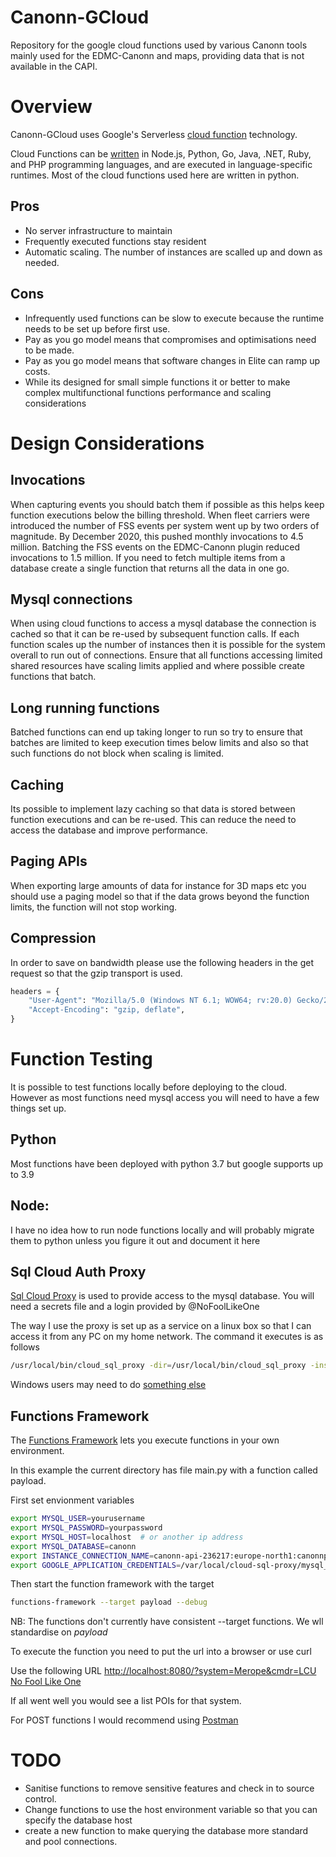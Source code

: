 # Canonn-GCloud
Repository for the google cloud functions used by various Canonn tools mainly used for the EDMC-Canonn and maps, providing data that is not available in the CAPI.

# Overview

Canonn-GCloud uses Google's Serverless [cloud function](https://cloud.google.com/functions "Google Cloud Functions") technology. 

Cloud Functions can be [written](https://cloud.google.com/functions/docs/writing "Writing Cloud Functions") in Node.js, Python, Go, Java, .NET, Ruby, and PHP programming languages, and are executed in language-specific runtimes. Most of the cloud functions used here are written in python.

## Pros
* No server infrastructure to maintain
* Frequently executed functions stay resident
* Automatic scaling. The number of instances are scalled up and down as needed. 

## Cons
* Infrequently used functions can be slow to execute because the runtime needs to be set up before first use.
* Pay as you go model means that compromises and optimisations need to be made.
* Pay as you go model means that software changes in Elite can ramp up costs. 
* While its designed for small simple functions it or better to make complex multifunctional functions performance and scaling considerations

# Design Considerations

## Invocations
When capturing events you should batch them if possible as this helps keep function executions below the billing threshold.  When fleet carriers were introduced the number of FSS events per system went up by two orders of magnitude. By December 2020, this pushed monthly invocations to 4.5 million. Batching the FSS events on the EDMC-Canonn plugin reduced invocations to 1.5 million. If you need to fetch multiple items from a database create a single function that returns all the data in one go.

## Mysql connections
When using cloud functions to access a mysql database the connection is cached so that it can be re-used by subsequent function calls. If each function scales up the number of instances then it is possible for the system overall to run out of connections. Ensure that all functions accessing limited shared resources have scaling limits applied and where possible create functions that batch.

## Long running functions
Batched functions can end up taking longer to run so try to ensure that batches are limited to keep execution times below limits and also so that such functions do not block when scaling is limited. 

## Caching
Its possible to implement lazy caching so that data is stored between function executions and can be re-used. This can reduce the need to access the database and improve performance. 

## Paging APIs
When exporting large amounts of data for instance for 3D maps etc you should use a paging model so that if the data grows beyond the function limits, the function will not stop working. 

## Compression

In order to save on bandwidth please use the following headers in the get request so that the gzip transport is used. 

```python
headers = {
    "User-Agent": "Mozilla/5.0 (Windows NT 6.1; WOW64; rv:20.0) Gecko/20100101 Firefox/20.0",
    "Accept-Encoding": "gzip, deflate",
}
```

# Function Testing

It is possible to test functions locally before deploying to the cloud. However as most functions need mysql access you will need to have a few things set up.

## Python 
Most functions have been deployed with python 3.7 but google supports up to 3.9

## Node: 
I have no idea how to run node functions locally and will probably migrate them to python unless you figure it out and document it here

## Sql Cloud Auth Proxy

[Sql Cloud Proxy](https://cloud.google.com/sql/docs/mysql/sql-proxy "Google Sql Cloud Proxy") is used to provide access to the mysql database. You will need a secrets file and a login provided by @NoFoolLikeOne

The way I use the proxy is set up as a service on a linux box so that I can access it from any PC on my home network. The command it executes is as follows

```bash
/usr/local/bin/cloud_sql_proxy -dir=/usr/local/bin/cloud_sql_proxy -instances=canonn-api-236217:europe-north1:canonnpai=tcp:10.0.0.72:3306 -credential_file=/var/local/cloud-sql-proxy/mysql_secret.json
```

Windows users may need to do [something else](https://github.com/GoogleCloudPlatform/cloudsql-proxy/releases "Cloudsql Proxy Releases")

## Functions Framework
The [Functions Framework](https://cloud.google.com/functions/docs/functions-framework "Functions Framework") lets you execute functions in your own environment. 

In this example the current directory has file main.py with a function called payload. 

First set envionment variables

```bash
export MYSQL_USER=yourusername
export MYSQL_PASSWORD=yourpassword
export MYSQL_HOST=localhost  # or another ip address
export MYSQL_DATABASE=canonn
export INSTANCE_CONNECTION_NAME=canonn-api-236217:europe-north1:canonnpai
export GOOGLE_APPLICATION_CREDENTIALS=/var/local/cloud-sql-proxy/mysql_secret.json
```

Then start the function framework with the target

```bash
functions-framework --target payload --debug 
```

NB: The functions don't currently have consistent --target functions. We wll standardise on *payload*

To execute the function you need to put the url into a browser or use curl

Use the following URL  [http://localhost:8080/?system=Merope&cmdr=LCU No Fool Like One](http://localhost:8080/?system=Merope&cmdr=LCU%20No%20Fool%20Like%20One)

If all went well you would see a list POIs for that system.

For POST functions I would recommend using [Postman](https://www.postman.com/ "Postman") 

# TODO

* Sanitise functions to remove sensitive features and check in to source control. 
* Change functions to use the host environment variable so that you can specify the database host
* create a new function to make querying the database more standard and pool connections. 


